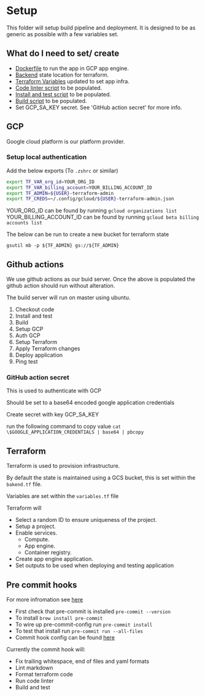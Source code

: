 # Setup

<!-- markdownlint-disable MD013 -->

This folder will setup build pipeline and deployment. It is designed to be as generic as possible with a few variables set.

## What do I need to set/ create

- [Dockerfile](../../Dockerfile) to run the app in GCP app engine. </br>
- [Backend](../../infrastructure/backend.tf) state location for terraform.
- [Terraform Variables](../../infrastructure/variables.tf) updated to set app infra.
- [Code linter script](code_linter.sh) to be populated.
- [Install and test script](install_and_test.sh) to be populated.
- [Build script](build.sh) to be populated.
- Set GCP_SA_KEY secret. See 'GitHub action secret' for more info.

## GCP

Google cloud platform is our platform provider.

### Setup local authentication

Add the below exports (To `.zshrc` or similar)

```bash
export TF_VAR_org_id=YOUR_ORG_ID
export TF_VAR_billing_account=YOUR_BILLING_ACCOUNT_ID
export TF_ADMIN=${USER}-terraform-admin
export TF_CREDS=~/.config/gcloud/${USER}-terraform-admin.json
```

YOUR_ORG_ID can be found by running
`gcloud organizations list`
YOUR_BILLING_ACCOUNT_ID can be found by running
`gcloud beta billing accounts list`

The below can be run to create a new bucket for terraform state

`gsutil mb -p ${TF_ADMIN} gs://${TF_ADMIN}`

## Github actions

We use github actions as our buid server. Once the above is populated the github action should run without alteration.

The build server will run on master using ubuntu.

1. Checkout code
2. Install and test
3. Build
4. Setup GCP
5. Auth GCP
6. Setup Terraform
7. Apply Terraform changes
8. Deploy application
9. Ping test

### GitHub action secret

This is used to authenticate with GCP

Should be set to a base64 encoded google application credentials

Create secret with key GCP_SA_KEY

run the following command to copy value
`cat \$GOOGLE_APPLICATION_CREDENTIALS | base64 | pbcopy`

## Terraform

Terraform is used to provision infrastructure.

By default the state is maintained using a GCS bucket, this is set within the `bakend.tf` file.

Variables are set within the `variables.tf` file

Terraform will

- Select a random ID to ensure uniqueness of the project.
- Setup a project.
- Enable services.
  - Compute.
  - App engine.
  - Container registry.
- Create app engine application.
- Set outputs to be used when deploying and testing application

## Pre commit hooks

For more infromation see [here](https://pre-commit.com/)

- First check that pre-commit is installed `pre-commit --version`
- To install `brew install pre-commit`
- To wire up pre-commit-config run `pre-commit install`
- To test that install run `pre-commit run --all-files`
- Commit hook config can be found [here](.pre-commit-config.yaml)

Currently the commit hook will:

- Fix trailing whitespace, end of files and yaml formats
- Lint markdown
- Format terraform code
- Run code linter
- Build and test
